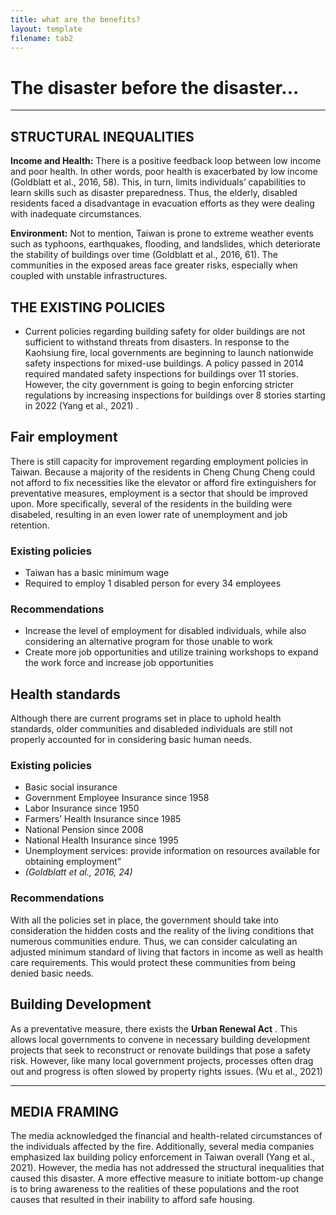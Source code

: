 ```yaml
---
title: what are the benefits?
layout: template
filename: tab2
--- 
```


# The disaster before the disaster... 
--- 

## STRUCTURAL INEQUALITIES
**Income and Health:** There is a positive feedback loop between low income and poor health. In other words, poor health is exacerbated by low income (Goldblatt et al., 2016, 58). This, in turn, limits individuals’ capabilities to learn skills such as disaster preparedness. Thus, the elderly, disabled residents faced a disadvantage in evacuation efforts as they were dealing with inadequate circumstances. 

**Environment:** Not to mention, Taiwan is prone to extreme weather events such as typhoons, earthquakes, flooding, and landslides, which deteriorate the stability of buildings over time (Goldblatt et al., 2016, 61). The communities in the exposed areas face greater risks, especially when coupled with unstable infrastructures. 

## THE EXISTING POLICIES
- Current policies regarding building safety for older buildings are not sufficient to withstand threats from disasters. In response to the Kaohsiung fire, local governments are beginning to launch nationwide safety inspections for mixed-use buildings. A policy passed in 2014 required mandated safety inspections for buildings over 11 stories. However, the city government is going to begin enforcing stricter regulations by increasing inspections for buildings over 8 stories starting in 2022 (Yang et al., 2021) . 

## Fair employment
There is still capacity for improvement regarding employment policies in Taiwan. Because a majority of the residents in Cheng Chung Cheng could not afford to fix necessities like the elevator or afford fire extinguishers for preventative measures, employment is a sector that should be improved upon. More specifically, several of the residents in the building were disabeled, resulting in an even lower rate of unemployment and job retention. 
### Existing policies
- Taiwan has a basic minimum wage
- Required to employ 1 disabled person for every 34 employees
### Recommendations
- Increase the level of employment for disabled individuals, while also considering an alternative program for those unable to work
- Create more job opportunities and utilize training workshops to expand the work force and increase job opportunities

## Health standards
Although there are current programs set in place to uphold health standards, older communities and disableded individuals are still not properly accounted for in considering basic human needs.

### Existing policies
- Basic social insurance
- Government Employee Insurance since 1958
- Labor Insurance since 1950
- Farmers’ Health Insurance since 1985
- National Pension since 2008
- National Health Insurance since 1995 
- Unemployment services: provide information on resources available for obtaining employment” 
- *(Goldblatt et al., 2016, 24)*

### Recommendations
With all the policies set in place, the government should take into consideration the hidden costs and the reality of the living conditions that numerous communities endure. Thus, we can consider calculating an adjusted minimum standard of living that factors in income as well as health care requirements. This would protect these communities from being denied basic needs. 

## Building Development
As a preventative measure, there exists the **Urban Renewal Act** . This allows local governments to convene in necessary building development projects that seek to reconstruct or renovate buildings that pose a safety risk. However, like many local government projects, processes often drag out and progress is often slowed by property rights issues.  (Wu et al., 2021)

---

## MEDIA FRAMING

The media acknowledged the financial and health-related circumstances of the individuals affected by the fire. Additionally, several media companies emphasized lax building policy enforcement in Taiwan overall (Yang et al., 2021). However, the media has not addressed the structural inequalities that caused this disaster. A more effective measure to initiate bottom-up change is to bring awareness to the realities of these populations and the root causes that resulted in their inability to afford safe housing. 





